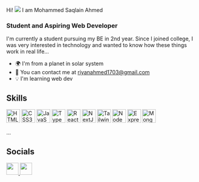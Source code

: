 Hi! ![](https://user-images.githubusercontent.com/18350557/176309783-0785949b-9127-417c-8b55-ab5a4333674e.gif) I am Mohammed Saqlain Ahmed

### Student and Aspiring Web Developer

I'm currently a student pursuing my BE in 2nd year. Since I joined college, I was very interested in technology and wanted to know how these things work in real life...

- 🌍 I'm from a planet in solar system
- 📧 You can contact me at [riyanahmed1703@gmail.com](mailto:riyanahmed1703@gmail.com)
- 💡 I'm  learning web dev

## Skills
<a href="https://developer.mozilla.org/en-US/docs/Glossary/HTML5" target="_blank" rel="noreferrer"><img src="https://img.icons8.com/external-tal-revivo-shadow-tal-revivo/512/external-html-5-is-a-software-solution-stack-that-defines-the-properties-and-behaviors-of-web-page-logo-shadow-tal-revivo.png" width="36" height="36" alt="HTML5" /></a>
<a href="https://www.w3.org/TR/CSS/#css" target="_blank" rel="noreferrer"><img src="https://img.icons8.com/color/512/css3.png" width="36" height="36" alt="CSS3" /></a>
<a href="https://developer.mozilla.org/en-US/docs/Web/JavaScript" target="_blank" rel="noreferrer"><img src="https://img.icons8.com/color/512/javascript.png" width="36" height="36" alt="JavaScript" /></a>
<a href="https://www.typescriptlang.org/" target="_blank" rel="noreferrer"><img src="https://img.icons8.com/color/512/typescript.png" width="36" height="36" alt="TypeScript" /></a>
<a href="https://reactjs.org/" target="_blank" rel="noreferrer"><img src="https://img.icons8.com/plasticine/512/react.png" width="36" height="36" alt="React" /></a>
<a href="https://nextjs.org/docs" target="_blank" rel="noreferrer"><img src="https://img.icons8.com/color/512/nextjs.png" width="36" height="36" alt="NextJs" /></a>
<a href="https://tailwindcss.com/" target="_blank" rel="noreferrer"><img src="https://upload.wikimedia.org/wikipedia/commons/thumb/d/d5/Tailwind_CSS_Logo.svg/900px-Tailwind_CSS_Logo.svg.png?20211001194333" width="36" height="36" alt="TailwindCSS" /></a>
<a href="https://nodejs.org/en/" target="_blank" rel="noreferrer"><img src="https://img.icons8.com/fluency/512/node-js.png" width="36" height="36" alt="NodeJS" /></a>
<a href="https://expressjs.com/" target="_blank" rel="noreferrer"><img src="https://img.icons8.com/nolan/512/express-js.png" width="36" height="36" alt="Express" /></a>
<a href="https://www.mongodb.com/" target="_blank" rel="noreferrer"><img src="https://img.icons8.com/color/512/mongodb.png" width="36" height="36" alt="MongoDB" /></a>

...

## Socials
<p align="left">
  <a href="https://www.github.com/mdsaqlainahmed786" target="_blank" rel="noreferrer">
    <img src="https://img.icons8.com/3d-fluency/512/github.png" width="32" height="32" />
  </a>
  <a href="https://www.linkedin.com/in/md-saqlain-ahmed-b7720130a/" target="_blank" rel="noreferrer">
    <img src="https://img.icons8.com/fluency/512/linkedin.png" width="32" height="32" />
  </a>
</p>

